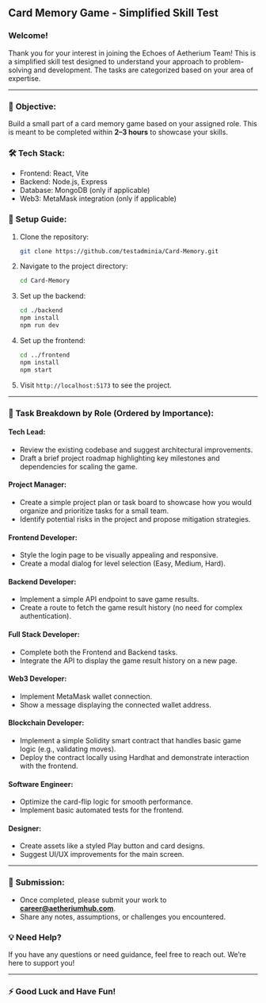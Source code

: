 
## Card Memory Game - Simplified Skill Test

### Welcome!
Thank you for your interest in joining the Echoes of Aetherium Team! This is a simplified skill test designed to understand your approach to problem-solving and development. The tasks are categorized based on your area of expertise.

---

### 🎯 **Objective:**
Build a small part of a card memory game based on your assigned role. This is meant to be completed within **2–3 hours** to showcase your skills.

### 🛠️ **Tech Stack:**
- Frontend: React, Vite
- Backend: Node.js, Express
- Database: MongoDB (only if applicable)
- Web3: MetaMask integration (only if applicable)

### 🚀 **Setup Guide:**
1. Clone the repository:
   ```bash
   git clone https://github.com/testadminia/Card-Memory.git
   ```
2. Navigate to the project directory:
   ```bash
   cd Card-Memory
   ```
3. Set up the backend:
   ```bash
   cd ./backend
   npm install
   npm run dev
   ```
4. Set up the frontend:
   ```bash
   cd ../frontend
   npm install
   npm start
   ```
5. Visit `http://localhost:5173` to see the project.

---

### 🧩 **Task Breakdown by Role (Ordered by Importance):**

#### **Tech Lead:**
- Review the existing codebase and suggest architectural improvements.
- Draft a brief project roadmap highlighting key milestones and dependencies for scaling the game.

#### **Project Manager:**
- Create a simple project plan or task board to showcase how you would organize and prioritize tasks for a small team.
- Identify potential risks in the project and propose mitigation strategies.

#### **Frontend Developer:**
- Style the login page to be visually appealing and responsive.
- Create a modal dialog for level selection (Easy, Medium, Hard).

#### **Backend Developer:**
- Implement a simple API endpoint to save game results.
- Create a route to fetch the game result history (no need for complex authentication).

#### **Full Stack Developer:**
- Complete both the Frontend and Backend tasks.
- Integrate the API to display the game result history on a new page.

#### **Web3 Developer:**
- Implement MetaMask wallet connection.
- Show a message displaying the connected wallet address.

#### **Blockchain Developer:**
- Implement a simple Solidity smart contract that handles basic game logic (e.g., validating moves).
- Deploy the contract locally using Hardhat and demonstrate interaction with the frontend.

#### **Software Engineer:**
- Optimize the card-flip logic for smooth performance.
- Implement basic automated tests for the frontend.

#### **Designer:**
- Create assets like a styled Play button and card designs.
- Suggest UI/UX improvements for the main screen.

---

### 📝 **Submission:**
- Once completed, please submit your work to **[career@aetheriumhub.com](mailto:career@aetheriumhub.com)**.
- Share any notes, assumptions, or challenges you encountered.

### 💡 **Need Help?**
If you have any questions or need guidance, feel free to reach out. We’re here to support you!

---

### ⚡ **Good Luck and Have Fun!**
